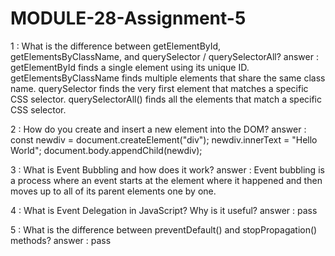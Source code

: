 # MODULE-28-Assignment-5
1 : What is the difference between getElementById, getElementsByClassName, and querySelector / querySelectorAll?
answer : getElementById finds a single element using its unique ID.
getElementsByClassName finds multiple elements that share the same class name.
querySelector finds the very first element that matches a specific CSS selector.
querySelectorAll() finds all the elements that match a specific CSS selector.

2 : How do you create and insert a new element into the DOM?
answer : const newdiv = document.createElement("div");
newdiv.innerText = "Hello World";
document.body.appendChild(newdiv);


3 : What is Event Bubbling and how does it work?
answer : Event bubbling is a process where an event starts at the element where it happened and then moves up to all of its parent elements one by one.

4 : What is Event Delegation in JavaScript? Why is it useful?
answer : pass

5 : What is the difference between preventDefault() and stopPropagation() methods? 
answer : pass
